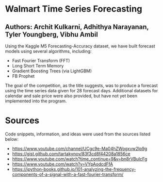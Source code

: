 # Walmart Time Series Forecasting
## Authors: Archit Kulkarni, Adhithya Narayanan, Tyler Youngberg, Vibhu Ambil

Using the Kaggle M5 Forecasting-Accuracy dataset, we have built forecast models using several algorithms, including:
* Fast Fourier Transform (FFT)
* Long Short Term Memory
* Gradient Boosting Trees (via LightGBM)
* FB Prophet

The goal of the competition, as the title suggests, was to produce a forecast using the time series data given for 28 forecast days. Additional datasets for calendar and sale price were also provided, but have not yet been implemented into the program.

# Sources
Code snippets, information, and ideas were used from the sources listed below:
* https://www.youtube.com/channel/UCgc9e-Ma04hZWogxvw2lp9g
* https://gist.github.com/tartakynov/83f3cd8f44208a1856ce
* https://www.youtube.com/watch?time_continue=9&v=bn8rVBuIcFg
* https://www.youtube.com/watch?v=VYpAodcdFfA
* https://ipython-books.github.io/101-analyzing-the-frequency-components-of-a-signal-with-a-fast-fourier-transform/

